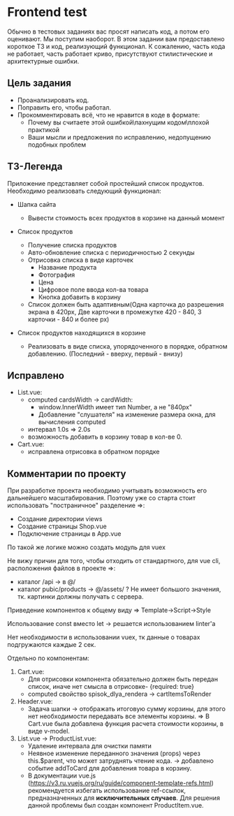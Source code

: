 # Frontend test
Обычно в тестовых заданиях вас просят написать код, а потом его оценивают.
Мы поступим наоборот. В этом задании вам предоставлено короткое ТЗ и код, реализующий функционал.
К сожалению, часть кода не работает, часть работает криво, присутствуют стилистические и архитектурные ошибки.

## Цель задания
- Проанализировать код.
- Поправить его, чтобы работал.
- Прокомментировать всё, что не нравится в коде в формате:
    - Почему вы считаете этой ошибкой\пахнущим кодом\плохой практикой
    - Ваши мысли и предложения по исправлению, недопущению подобных проблем

## ТЗ-Легенда
Приложение представляет собой простейший список продуктов. Необходимо реализовать следующий функционал:
- Шапка сайта
  - Вывести стоимость всех продуктов в корзине на данный момент
- Список продуктов
    - Получение списка продуктов
    - Авто-обновление списка с периодичностью 2 секунды
    - Отрисовка списка в виде карточек
      - Название продукта
      - Фотография
      - Цена 
      - Цифровое поле ввода кол-ва товара
      - Кнопка добавить в корзину
    - Список должен быть адаптивным(Одна карточка до разрешения экрана в 420px, Две карточки в промежутке 420 - 840, 3 карточки - 840 и более px)
    
- Список продуктов находящихся в корзине
    - Реализовать в виде списка, упорядоченного в порядке, обратном добавлению. (Последний - вверху, первый - внизу)


## Исправлено
- List.vue:
    - computed cardsWidth -> cardWidth:
        - window.InnerWidth имеет тип Number, а не "840px"
        - Добавление "слушателя" на изменение размера окна, для вычисления computed
    - интервал 1.0s => 2.0s
    - возможность добавить в корзину товар в кол-ве 0.
- Cart.vue:
    - исправлена отрисовка в обратном порядке
## Комментарии по проекту
При разработке проекта необходимо учитывать возможность его дальнейшего масштабирования. Поэтому уже со старта стоит использовать "постраничное" разделение =>:
- Создание директории views
- Создание страницы Shop.vue
- Подключение страницы в App.vue

По такой же логике можно создать модуль для vuex

Не вижу причин для того, чтобы отходить от стандартного, для vue cli, расположения файлов в проекте =>:
- каталог /api -> в @/
- каталог pubic/products -> @/assets/ ? Не имеет большого значения, тк. картинки должны получать с сервера.

Приведение компонентов к общему виду => Template->Script->Style

Использование const вместо let -> решается использованием linter'а

Нет необходимости в использовании vuex, тк данные о товарах подгружаются каждые 2 сек.

Отдельно по компонентам:
1. Cart.vue:
    - Для отрисовки компонента обязательно должен быть передан список, иначе нет смысла в отрисовке- {required: true}
    - computed свойство spisok_dlya_rendera -> cartItemsToRender
2. Header.vue:
    - Задача шапки -> отображать итоговую сумму корзины, 
для этого нет необходимости передавать все элементы корзины. => В Cart.vue была добавлена функция расчета стоимости корзины, в виде v-model.
3.  List.vue -> ProductList.vue:
    - Удаление интервала для очистки памяти
    - Неявное изменение переданного значения (props) через this.$parent, что может затруднять чтение кода. -> добавлено событие addToCard для добавления товара в корзину.
    - В документации vue.js (https://v3.ru.vuejs.org/ru/guide/component-template-refs.html) рекомендуется избегать использование ref-ссылок, предназначенных для **исключительных случаев**. Для решения данной проблемы был создан компонент ProductItem.vue.


